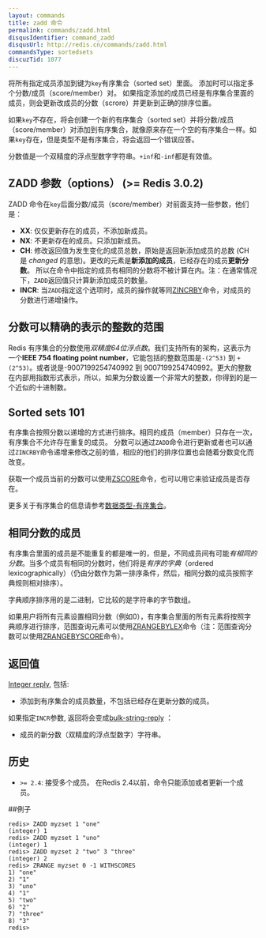 ```yaml
---
layout: commands
title: zadd 命令
permalink: commands/zadd.html
disqusIdentifier: command_zadd
disqusUrl: http://redis.cn/commands/zadd.html
commandsType: sortedsets
discuzTid: 1077
---
```


将所有指定成员添加到键为`key`有序集合（sorted set）里面。
添加时可以指定多个分数/成员（score/member）对。
如果指定添加的成员已经是有序集合里面的成员，则会更新改成员的分数（scrore）并更新到正确的排序位置。

如果`key`不存在，将会创建一个新的有序集合（sorted set）并将分数/成员（score/member）对添加到有序集合，就像原来存在一个空的有序集合一样。如果`key`存在，但是类型不是有序集合，将会返回一个错误应答。

分数值是一个双精度的浮点型数字字符串。`+inf`和`-inf`都是有效值。

ZADD 参数（options） (>= Redis 3.0.2)
---

ZADD 命令在`key`后面分数/成员（score/member）对前面支持一些参数，他们是：

* **XX**: 仅仅更新存在的成员，不添加新成员。
* **NX**: 不更新存在的成员。只添加新成员。
* **CH**: 修改返回值为发生变化的成员总数，原始是返回新添加成员的总数 (CH 是 *changed* 的意思)。更改的元素是**新添加的成员**，已经存在的成员**更新分数**。 所以在命令中指定的成员有相同的分数将不被计算在内。注：在通常情况下，`ZADD`返回值只计算新添加成员的数量。
* **INCR**: 当`ZADD`指定这个选项时，成员的操作就等同[ZINCRBY](/commands/zincrby.html)命令，对成员的分数进行递增操作。

分数可以精确的表示的整数的范围
---

Redis 有序集合的分数使用*双精度64位浮点数*。我们支持所有的架构，这表示为一个**IEEE 754 floating point number**，它能包括的整数范围是`-(2^53)` 到 `+(2^53)`。或者说是-9007199254740992 到 9007199254740992。更大的整数在内部用指数形式表示，所以，如果为分数设置一个非常大的整数，你得到的是一个近似的十进制数。

Sorted sets 101
---

有序集合按照分数以递增的方式进行排序。相同的成员（member）只存在一次，有序集合不允许存在重复的成员。
分数可以通过`ZADD`命令进行更新或者也可以通过`ZINCRBY`命令递增来修改之前的值，相应的他们的排序位置也会随着分数变化而改变。

获取一个成员当前的分数可以使用[ZSCORE](/commands/zscore.html)命令，也可以用它来验证成员是否存在。

更多关于有序集合的信息请参考[数据类型-有序集合](/topics/data-types.html#sorted-sets)。

相同分数的成员
---

有序集合里面的成员是不能重复的都是唯一的，但是，不同成员间有可能*有相同的分数*。当多个成员有相同的分数时，他们将是*有序的字典*（ordered lexicographically）（仍由分数作为第一排序条件，然后，相同分数的成员按照字典规则相对排序）。

字典顺序排序用的是二进制，它比较的是字符串的字节数组。

如果用户将所有元素设置相同分数（例如0），有序集合里面的所有元素将按照字典顺序进行排序，范围查询元素可以使用[ZRANGEBYLEX](/commands/zrangebylex.html)命令（注：范围查询分数可以使用[ZRANGEBYSCORE](/commands/zrangebyscore.html)命令）。

## 返回值

[Integer reply](/topics/protocol.html#integer-reply), 包括:

* 添加到有序集合的成员数量，不包括已经存在更新分数的成员。

如果指定`INCR`参数, 返回将会变成[bulk-string-reply](/topics/protocol.html#bulk-string-reply) ：

* 成员的新分数（双精度的浮点型数字）字符串。

## 历史

* `>= 2.4`: 接受多个成员。
  在Redis 2.4以前，命令只能添加或者更新一个成员。

##例子

	redis> ZADD myzset 1 "one"
	(integer) 1
	redis> ZADD myzset 1 "uno"
	(integer) 1
	redis> ZADD myzset 2 "two" 3 "three"
	(integer) 2
	redis> ZRANGE myzset 0 -1 WITHSCORES
	1) "one"
	2) "1"
	3) "uno"
	4) "1"
	5) "two"
	6) "2"
	7) "three"
	8) "3"
	redis> 
